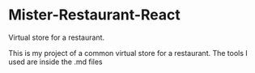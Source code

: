 # Mister-Restaurant-React

Virtual store for a restaurant.

This is my project of a common virtual store for a restaurant. The tools I used are inside the .md files